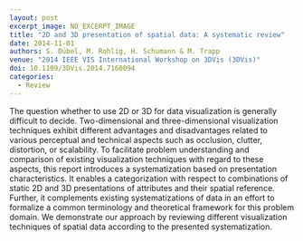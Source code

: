 ```yaml
---
layout: post
excerpt_image: NO_EXCERPT_IMAGE
title: "2D and 3D presentation of spatial data: A systematic review"
date: 2014-11-01
authors: S. Dübel, M. Rohlig, H. Schumann & M. Trapp
venue: "2014 IEEE VIS International Workshop on 3DVis (3DVis)"
doi: 10.1109/3DVis.2014.7160094
categories:
  - Review
---
```

The question whether to use 2D or 3D for data visualization is generally difficult to decide. Two-dimensional and three-dimensional visualization techniques exhibit different advantages and disadvantages related to various perceptual and technical aspects such as occlusion, clutter, distortion, or scalability. To facilitate problem understanding and comparison of existing visualization techniques with regard to these aspects, this report introduces a systematization based on presentation characteristics. It enables a categorization with respect to combinations of static 2D and 3D presentations of attributes and their spatial reference. Further, it complements existing systematizations of data in an effort to formalize a common terminology and theoretical framework for this problem domain. We demonstrate our approach by reviewing different visualization techniques of spatial data according to the presented systematization.
